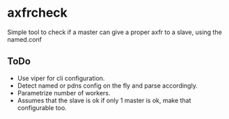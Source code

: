 # axfrcheck
Simple tool to check if a master can give a proper axfr to a slave, using the named.conf 
## ToDo
 - Use viper for cli configuration.
 - Detect named or pdns config on the fly and parse accordingly.
 - Parametrize number of workers.
 - Assumes that the slave is ok if only 1 master is ok, make that configurable too.
